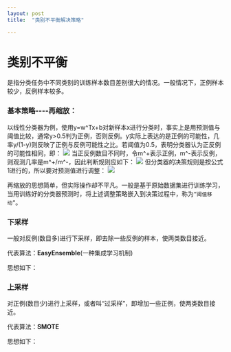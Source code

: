 ```yaml
---
layout: post
title:  "类别不平衡解决策略"

---
```


# 类别不平衡
是指分类任务中不同类别的训练样本数目差别很大的情况。一般情况下，正例样本较少，反例样本较多。

### 基本策略----**再缩放**：

以线性分类器为例，使用y=w^Tx+b对新样本x进行分类时，事实上是用预测值与阈值比较，通常y>0.5判为正例，否则反例。y实际上表达的是正例的可能性，几率y/(1-y)则反映了正例与反例可能性之比。若阈值为0.5，表明分类器认为正反例的可能性相同，即：
![]({{site.url}}/images/CNN/unbalance1.png)
当正反例数目不同时，令m^+表示正例，m^-表示反例，则观测几率是m^+/m^-，因此判断规则应如下：
![]({{site.url}}/images/CNN/unbalance2.png)
但分类器的决策规则是按公式1进行的，所以要对预测值进行调整：
![]({{site.url}}/images/CNN/unbalance3.png)

再缩放的思想简单，但实际操作却不平凡。一般是基于原始数据集进行训练学习，当用训练好的分类器预测时，将上述调整策略嵌入到决策过程中，称为`“阈值移动”`。

### 下采样
一般对反例(数目多)进行下采样，即去除一些反例的样本，使两类数目接近。

代表算法：**EasyEnsemble**(一种集成学习机制)

思想如下：


### 上采样
对正例(数目少)进行上采样，或者叫“过采样”，即增加一些正例，使两类数目接近。

代表算法：**SMOTE**

思想如下：